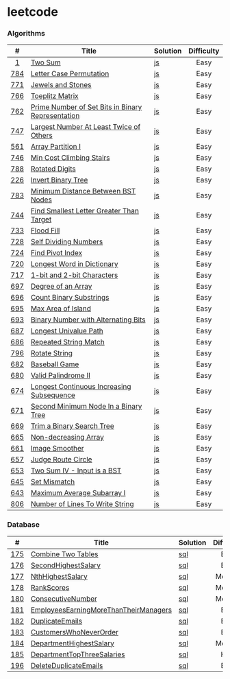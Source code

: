# leetcode

### Algorithms

|  #  | Title | Solution | Difficulty |
| :-: | ----- | -------- | :--------: |
| [1](https://leetcode.com/problems/two-sum/) | [Two Sum](https://leetcode.com/problems/two-sum/) | [js](./Algorithms/js/TwoSum/TwoSum.js) | Easy |
| [784](https://leetcode.com/problems/letter-case-permutation/) | [Letter Case Permutation](https://leetcode.com/problems/letter-case-permutation/) | [js](./Algorithms/js/LetterCasePermutation/LetterCasePermutation.js) | Easy |
| [771](https://leetcode.com/problems/jewels-and-stones/) | [Jewels and Stones](https://leetcode.com/problems/jewels-and-stones/) | [js](./Algorithms/js/JewelsAndStones/JewelsAndStones.js) | Easy |
| [766](https://leetcode.com/problems/toeplitz-matrix/) | [Toeplitz Matrix](https://leetcode.com/problems/toeplitz-matrix/) | [js](./Algorithms/js/ToeplitzMatrix/ToeplitzMatrix.js) | Easy |
| [762](https://leetcode.com/problems/prime-number-of-set-bits-in-binary-representation/) | [Prime Number of Set Bits in Binary Representation](https://leetcode.com/problems/prime-number-of-set-bits-in-binary-representation/) | [js](./Algorithms/js/PrimeNumberOfSetBitsInBinaryRepresentation/PrimeNumberOfSetBitsInBinaryRepresentation.js) | Easy |
| [747](https://leetcode.com/problems/largest-number-at-least-twice-of-others/) | [Largest Number At Least Twice of Others](https://leetcode.com/problems/largest-number-at-least-twice-of-others/) | [js](./Algorithms/js/LargestNumberAtLeastTwiceOfOthers/LargestNumberAtLeastTwiceOfOthers.js) | Easy |
| [561](https://leetcode.com/problems/array-partition-i/) | [Array Partition I](https://leetcode.com/problems/array-partition-i/) | [js](./Algorithms/js/ArrayPartitionI) | Easy |
| [746](https://leetcode.com/problems/min-cost-climbing-stairs/) | [Min Cost Climbing Stairs](https://leetcode.com/problems/min-cost-climbing-stairs/) | [js](./Algorithms/js/MinCostClimbingStairs/MinCostClimbingStairs.js) | Easy |
| [788](https://leetcode.com/problems/rotated-digits/) | [Rotated Digits](https://leetcode.com/problems/rotated-digits/) | [js](./Algorithms/js/RotatedDigits/RotatedDigits.js) | Easy |
| [226](https://leetcode.com/problems/invert-binary-tree/) | [Invert Binary Tree](https://leetcode.com/problems/invert-binary-tree/) | [js](./Algorithms/js/InvertBinaryTree/InvertBinaryTree.js) | Easy |
| [783](https://leetcode.com/problems/minimum-distance-between-bst-nodes/) | [Minimum Distance Between BST Nodes](https://leetcode.com/problems/minimum-distance-between-bst-nodes/) | [js](./Algorithms/js/MinimumDistanceBetweenBSTNodes/MinimumDistanceBetweenBSTNodes.js) | Easy |
| [744](https://leetcode.com/problems/find-smallest-letter-greater-than-target/) | [Find Smallest Letter Greater Than Target](https://leetcode.com/problems/find-smallest-letter-greater-than-target/) | [js](./Algorithms/js/FindSmallestLetterGreaterThanTarget) | Easy |
| [733](https://leetcode.com/problems/flood-fill/) | [Flood Fill](https://leetcode.com/problems/flood-fill/) | [js](./Algorithms/js/FloodFill/FloodFill.js) | Easy |
| [728](https://leetcode.com/problems/self-dividing-numbers/) | [Self Dividing Numbers](https://leetcode.com/problems/self-dividing-numbers/) | [js](./Algorithms/js/SelfDividingNumbers/SelfDividingNumbers.js) | Easy |
| [724](https://leetcode.com/problems/find-pivot-index/) | [Find Pivot Index](https://leetcode.com/problems/find-pivot-index/) | [js](./Algorithms/js/FindPivotIndex/FindPivotIndex.js) | Easy |
| [720](https://leetcode.com/problems/longest-word-in-dictionary/) | [Longest Word in Dictionary](https://leetcode.com/problems/longest-word-in-dictionary/) | [js](./Algorithms/js/LongestWordInDictionary/LongestWordInDictionary.js) | Easy |
| [717](https://leetcode.com/problems/1-bit-and-2-bit-characters/) | [1-bit and 2-bit Characters](https://leetcode.com/problems/1-bit-and-2-bit-characters/) | [js](./Algorithms/js/OneBitAndTwoBitCharacters/OneBitAndTwoBitCharacters.js) | Easy |
| [697](https://leetcode.com/problems/degree-of-an-array/) | [Degree of an Array](https://leetcode.com/problems/degree-of-an-array/) | [js](./Algorithms/js/DegreeOfAnArray/DegreeOfAnArray.js) | Easy |
| [696](https://leetcode.com/problems/count-binary-substrings/) | [Count Binary Substrings](https://leetcode.com/problems/count-binary-substrings/) | [js](./Algorithms/js/CountBinarySubstrings/CountBinarySubstrings.js) | Easy |
| [695](https://leetcode.com/problems/max-area-of-island/) | [Max Area of Island](https://leetcode.com/problems/max-area-of-island/) | [js](./Algorithms/js/MaxAreaOfIsland/MaxAreaOfIsland.js) | Easy |
| [693](https://leetcode.com/problems/binary-number-with-alternating-bits/) | [Binary Number with Alternating Bits](https://leetcode.com/problems/binary-number-with-alternating-bits/) | [js](./Algorithms/js/BinaryNumberWithAlternatingBits/BinaryNumberWithAlternatingBits.js) | Easy |
| [687](https://leetcode.com/problems/longest-univalue-path/) | [Longest Univalue Path](https://leetcode.com/problems/longest-univalue-path/) | [js](./Algorithms/js/LongestUnivaluePath/LongestUnivaluePath.js) | Easy |
| [686](https://leetcode.com/problems/repeated-string-match/) | [Repeated String Match](https://leetcode.com/problems/repeated-string-match/) | [js](./Algorithms/js/RepeatedStringMatch/RepeatedStringMatch.js) | Easy |
| [796](https://leetcode.com/problems/rotate-string/) | [Rotate String](https://leetcode.com/problems/rotate-string/) | [js](./Algorithms/js/RotateString/RotateString.js) | Easy |
| [682](https://leetcode.com/problems/baseball-game/) | [Baseball Game](https://leetcode.com/problems/baseball-game/) | [js](./Algorithms/js/BaseballGame/BaseballGame.js) | Easy |
| [680](https://leetcode.com/problems/valid-palindrome-ii/) | [Valid Palindrome II](https://leetcode.com/problems/valid-palindrome-ii/) | [js](./Algorithms/js/ValidPalindromeII/ValidPalindromeII.js) | Easy |
| [674](https://leetcode.com/problems/longest-continuous-increasing-subsequence/) | [Longest Continuous Increasing Subsequence](https://leetcode.com/problems/longest-continuous-increasing-subsequence/) | [js](./Algorithms/js/LongestContinuousIncreasingSubsequence/LongestContinuousIncreasingSubsequence/LongestContinuousIncreasingSubsequence.js) | Easy |
| [671](https://leetcode.com/problems/second-minimum-node-in-a-binary-tree/) | [Second Minimum Node In a Binary Tree](https://leetcode.com/problems/second-minimum-node-in-a-binary-tree/) | [js](./Algorithms/js/SecondMinimumNodeInABinaryTree/SecondMinimumABinaryTree.js) | Easy |
| [669](https://leetcode.com/problems/trim-a-binary-search-tree/) | [Trim a Binary Search Tree](https://leetcode.com/problems/trim-a-binary-search-tree/) | [js](./Algorithms/js/TrimABinarySearchTree/TrimABinarySearchTree.js) | Easy |
| [665](https://leetcode.com/problems/non-decreasing-array/) | [Non-decreasing Array](https://leetcode.com/problems/non-decreasing-array/) | [js](./NondecreasingArray/NondecreasingArray.js) | Easy |
| [661](https://leetcode.com/problems/image-smoother/) | [Image Smoother](https://leetcode.com/problems/image-smoother/) | [js](./Algorithms/js/ImageSmoother/ImageSmoother.js) | Easy |
| [657](https://leetcode.com/problems/judge-route-circle/) | [Judge Route Circle](https://leetcode.com/problems/judge-route-circle/) | [js](./Algorithms/js/JudgeRouteCircle/JudgeRouteCircle.js) | Easy |
| [653](https://leetcode.com/problems/two-sum-iv-input-is-a-bst/) | [Two Sum IV - Input is a BST](https://leetcode.com/problems/two-sum-iv-input-is-a-bst/) | [js](./Algorithms/js/TwoSumIVInputIsABST/TwoSumIVInputIsABST.js) | Easy |
| [645](https://leetcode.com/problems/set-mismatch/) | [Set Mismatch](https://leetcode.com/problems/set-mismatch/) | [js](./Algorithms/js/SetMismatch/SetMismatch.js) | Easy |
| [643](https://leetcode.com/problems/maximum-average-subarray-i/) | [Maximum Average Subarray I](https://leetcode.com/problems/maximum-average-subarray-i/) | [js](./Algorithms/js/MaximumAverageSubarrayI/MaximumAverageSubarrayI.js) | Easy |
| [806](https://leetcode.com/problems/number-of-lines-to-write-string/) | [Number of Lines To Write String](https://leetcode.com/problems/number-of-lines-to-write-string/) | [js](./Algorithms/js/NumberOfLinesToWriteString/NumberOfLinesToWriteString.js) | Easy |

### Database

|  #  | Title | Solution | Difficulty |
| :-: | ----- | -------- | :--------: |
| [175](https://leetcode-cn.com/classic/problems/combine-two-tables/) | [Combine Two Tables](https://leetcode-cn.com/classic/problems/combine-two-tables/) | [sql](./Database/CombineTwoTables/CombineTwoTables.sql) | Easy |
| [176](https://leetcode-cn.com/problems/second-highest-salary/) | [SecondHighestSalary](https://leetcode-cn.com/problems/second-highest-salary/) | [sql](./Database/SecondHighestSalary/SecondHighestSalary.sql) | Easy |
| [177](https://leetcode-cn.com/problems/nth-highest-salary/) | [NthHighestSalary](https://leetcode-cn.com/problems/nth-highest-salary/) | [sql](./Database/SecondHighestSalary/SecondHighestSalary.sql) | Medium |
| [178](https://leetcode-cn.com/problems/rank-scores/) | [RankScores](https://leetcode-cn.com/problems/rank-scores/) | [sql](./Database/RankScores/RankScores.sql) | Medium |
| [180](https://leetcode-cn.com/problems/consecutive-numbers/) | [ConsecutiveNumber](https://leetcode-cn.com/problems/consecutive-numbers/) | [sql](./Database/ConsecutiveNumbers/ConsecutiveNumbers.sql) | Medium |
| [181](https://leetcode-cn.com/problems/employees-earning-more-than-their-managers/submissions/) | [EmployeesEarningMoreThanTheirManagers](https://leetcode-cn.com/problems/employees-earning-more-than-their-managers/submissions/) | [sql](./Database/EmployeesEarningMoreThanTheirManagers/EmployeesEarningMoreThanTheirManagers.sql) | Easy |
| [182](https://leetcode-cn.com/problems/duplicate-emails/) | [DuplicateEmails](https://leetcode-cn.com/problems/duplicate-emails/) | [sql](./Database/DuplicateEmails/DuplicateEmails.sql) | Easy |
| [183](https://leetcode-cn.com/problems/customers-who-never-order/) | [CustomersWhoNeverOrder](https://leetcode-cn.com/problems/customers-who-never-order/) | [sql](./Database/CustomersWhoNeverOrder/CustomersWhoNeverOrder.sql) | Easy |
| [184](https://leetcode-cn.com/problems/department-highest-salary/) | [DepartmentHighestSalary](https://leetcode-cn.com/problems/department-highest-salary/) | [sql](./Database/DepartmentHighestSalary/DepartmentHighestSalary.sql) | Medium | 
| [185](https://leetcode-cn.com/problems/department-top-three-salaries/) | [DepartmentTopThreeSalaries](https://leetcode-cn.com/problems/department-top-three-salaries/) | [sql](./Database/DepartmentTopThreeSalaries/DepartmentTopThreeSalaries.sql) | Hard |
| [196](https://leetcode-cn.com/problems/delete-duplicate-emails/) | [DeleteDuplicateEmails](https://leetcode-cn.com/problems/delete-duplicate-emails/) | [sql](./DeleteDuplicateEmails/DeleteDuplicateEmails.sql) | Easy |
